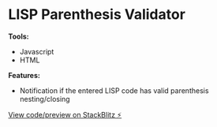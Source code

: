 # LISP Parenthesis Validator

**Tools:** 
- Javascript
- HTML

**Features:**
-  Notification if the entered LISP code has valid parenthesis nesting/closing

[View code/preview on StackBlitz ⚡️](https://stackblitz.com/edit/parenthesis-validator)
